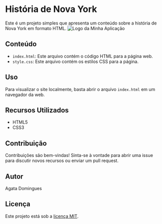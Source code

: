 # História de Nova York

Este é um projeto simples que apresenta um conteúdo sobre a história de Nova York em formato HTML.
![Logo da Minha Aplicação](https://img.elo7.com.br/product/original/2E18D68/papel-de-parede-auto-adesivo-new-york-city.jpg)

## Conteúdo

- `index.html`: Este arquivo contém o código HTML para a página web.
- `style.css`: Este arquivo contém os estilos CSS para a página.

## Uso

Para visualizar o site localmente, basta abrir o arquivo `index.html` em um navegador da web.

## Recursos Utilizados

- HTML5
- CSS3

## Contribuição

Contribuições são bem-vindas! Sinta-se à vontade para abrir uma issue para discutir novos recursos ou enviar um pull request.

## Autor

Agata Domingues

## Licença

Este projeto está sob a [licença MIT](https://opensource.org/licenses/MIT).
